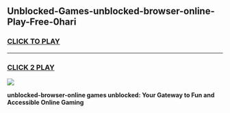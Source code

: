 
## Unblocked-Games-unblocked-browser-online-Play-Free-0hari
<h3>
<a href="https://premium76.site?title=unblocked-browser-online&ref=12A">CLICK TO PLAY</a></h3>
<hr>

<h3>
<a href="https://premium76.site?title=unblocked-browser-online&ref=12A">CLICK 2 PLAY</a>
  
</h3>

<a href="https://premium76.site?title=unblocked-browser-online&ref=12A"><img src="https://clearcache.store/games.png"></a>


**unblocked-browser-online games unblocked: Your Gateway to Fun and Accessible Online Gaming**
